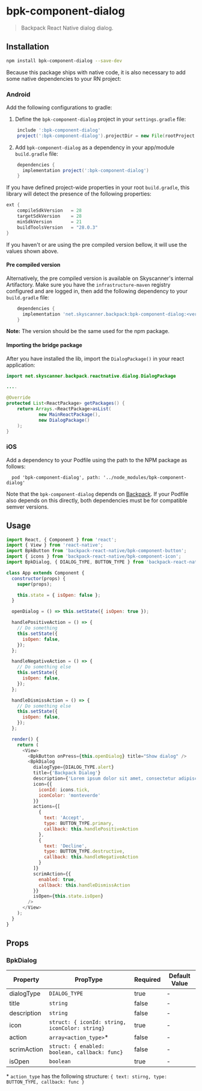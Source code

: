 # bpk-component-dialog

> Backpack React Native dialog dialog.

## Installation

```sh
npm install bpk-component-dialog --save-dev
```

Because this package ships with native code, it is also necessary to add some native dependencies to your RN project:

### Android

Add the following configurations to gradle:

  1. Define the `bpk-component-dialog` project in your `settings.gradle` file:

```groovy
    include ':bpk-component-dialog'
    project(':bpk-component-dialog').projectDir = new File(rootProject.projectDir, '../node_modules/bpk-component-dialog/src/android')
```

  2. Add `bpk-component-dialog` as a dependency in your app/module `build.gradle` file:

```groovy
    dependencies {
      implementation project(':bpk-component-dialog')
    }
```

If you have defined project-wide properties in your root `build.gradle`, this library will detect the presence of the following properties:

```groovy
ext {
    compileSdkVersion   = 28
    targetSdkVersion    = 28
    minSdkVersion       = 21
    buildToolsVersion   = "28.0.3"
}
```

If you haven't or are using the pre compiled version bellow, it will use the values shown above.

#### Pre compiled version

Alternatively, the pre compiled version is available on Skyscanner's internal Artifactory. Make sure you have the `infrastructure-maven` registry configured and are logged in, then add the following dependency to your `build.gradle` file:

```groovy
    dependencies {
      implementation 'net.skyscanner.backpack:bpk-component-dialog:<version>'
    }
```

**Note:** The version should be the same used for the npm package.


#### Importing the bridge package

After you have installed the lib, import the `DialogPackage()` in your react application:

```java
import net.skyscanner.backpack.reactnative.dialog.DialogPackage

....

@Override
protected List<ReactPackage> getPackages() {
    return Arrays.<ReactPackage>asList(
            new MainReactPackage(),
            new DialogPackage()
    );
}
```

### iOS

Add a dependency to your Podfile using the path to the NPM package as follows:

```
  pod 'bpk-component-dialog', path: '../node_modules/bpk-component-dialog'
```

Note that the `bpk-component-dialog` depends on [Backpack](https://cocoapods.org/pods/Backpack). If your Podfile also depends on this directly, both dependencies must be for compatible semver versions.

## Usage


```js
import React, { Component } from 'react';
import { View } from 'react-native';
import BpkButton from 'backpack-react-native/bpk-component-button';
import { icons } from 'backpack-react-native/bpk-component-icon';
import BpkDialog, { DIALOG_TYPE, BUTTON_TYPE } from 'backpack-react-native/bpk-component-dialog';

class App extends Component {
  constructor(props) {
    super(props);

    this.state = { isOpen: false };
  }

  openDialog = () => this.setState({ isOpen: true });

  handlePositiveAction = () => {
    // Do something
    this.setState({
      isOpen: false,
    });
  };

  handleNegativeAction = () => {
    // Do something else
    this.setState({
      isOpen: false,
    });
  };

  handleDismissAction = () => {
    // Do something else
    this.setState({
      isOpen: false,
    });
  };

  render() {
    return (
      <View>
        <BpkButton onPress={this.openDialog} title="Show dialog" />
        <BpkDialog
          dialogType={DIALOG_TYPE.alert}
          title={'Backpack Dialog'}
          description={'Lorem ipsum dolor sit amet, consectetur adipiscing elit...'}
          icon={{
            iconId: icons.tick,
            iconColor: 'monteverde'
          }}
          actions={[
            {
              text: 'Accept',
              type: BUTTON_TYPE.primary,
              callback: this.handlePositiveAction
            },
            {
              text: 'Decline',
              type: BUTTON_TYPE.destructive,
              callback: this.handleNegativeAction
            }
          ]}
          scrimAction={{
            enabled: true,
            callback: this.handleDismissAction
          }}
          isOpen={this.state.isOpen}
        />
      </View>
    );
  }
}
```

## Props

### BpkDialog

| Property    | PropType                                       | Required | Default Value |
| ----------- | ---------------------------------------------- | -------- | ------------- |
| dialogType  | `DIALOG_TYPE`                                  | true     | -             |
| title       | `string`                                       | false    | -             |
| description | `string`                                       | false    | -             |
| icon        | `struct: { iconId: string, iconColor: string}` | true     | -             |
| action      | `array<action_type>`*                          | false    | -             |
| scrimAction | `struct: { enabled: boolean, callback: func}`  | false    | -             |
| isOpen      | `boolean`                                      | true     | -             |

 \* `action_type` has the following structure: `{ text: stirng, type: BUTTON_TYPE, callback: func }`
